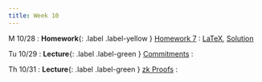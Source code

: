 ```yaml
---
title: Week 10
---
```

M 10/28
: **Homework**{: .label .label-yellow } [Homework 7](assets/homework/hw-7.pdf)
    : [LaTeX](assets/homework/hw-7.tex), [Solution](assets/homework/hw-7-sol.pdf)

Tu 10/29
: **Lecture**{: .label .label-green } [Commitments](assets/lecture-notes/collection-F24.pdf)
    : 

Th 10/31
: **Lecture**{: .label .label-green } [zk Proofs](assets/lecture-notes/collection-F24.pdf)
    : 
